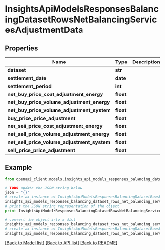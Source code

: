 # InsightsApiModelsResponsesBalancingDatasetRowsNetBalancingServicesAdjustmentData


## Properties
Name | Type | Description | Notes
------------ | ------------- | ------------- | -------------
**dataset** | **str** |  | [optional] 
**settlement_date** | **date** |  | [optional] 
**settlement_period** | **int** |  | [optional] 
**net_buy_price_cost_adjustment_energy** | **float** |  | [optional] 
**net_buy_price_volume_adjustment_energy** | **float** |  | [optional] 
**net_buy_price_volume_adjustment_system** | **float** |  | [optional] 
**buy_price_price_adjustment** | **float** |  | [optional] 
**net_sell_price_cost_adjustment_energy** | **float** |  | [optional] 
**net_sell_price_volume_adjustment_energy** | **float** |  | [optional] 
**net_sell_price_volume_adjustment_system** | **float** |  | [optional] 
**sell_price_price_adjustment** | **float** |  | [optional] 

## Example

```python
from openapi_client.models.insights_api_models_responses_balancing_dataset_rows_net_balancing_services_adjustment_data import InsightsApiModelsResponsesBalancingDatasetRowsNetBalancingServicesAdjustmentData

# TODO update the JSON string below
json = "{}"
# create an instance of InsightsApiModelsResponsesBalancingDatasetRowsNetBalancingServicesAdjustmentData from a JSON string
insights_api_models_responses_balancing_dataset_rows_net_balancing_services_adjustment_data_instance = InsightsApiModelsResponsesBalancingDatasetRowsNetBalancingServicesAdjustmentData.from_json(json)
# print the JSON string representation of the object
print InsightsApiModelsResponsesBalancingDatasetRowsNetBalancingServicesAdjustmentData.to_json()

# convert the object into a dict
insights_api_models_responses_balancing_dataset_rows_net_balancing_services_adjustment_data_dict = insights_api_models_responses_balancing_dataset_rows_net_balancing_services_adjustment_data_instance.to_dict()
# create an instance of InsightsApiModelsResponsesBalancingDatasetRowsNetBalancingServicesAdjustmentData from a dict
insights_api_models_responses_balancing_dataset_rows_net_balancing_services_adjustment_data_form_dict = insights_api_models_responses_balancing_dataset_rows_net_balancing_services_adjustment_data.from_dict(insights_api_models_responses_balancing_dataset_rows_net_balancing_services_adjustment_data_dict)
```
[[Back to Model list]](../README.md#documentation-for-models) [[Back to API list]](../README.md#documentation-for-api-endpoints) [[Back to README]](../README.md)


